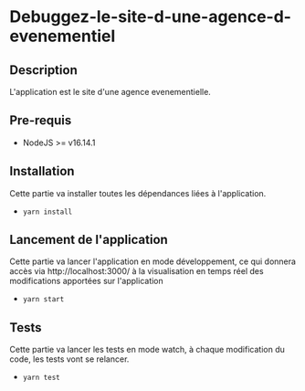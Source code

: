 # Debuggez-le-site-d-une-agence-d-evenementiel

## Description
L'application est le site d'une agence evenementielle.
## Pre-requis
- NodeJS  >= v16.14.1

## Installation
Cette partie va installer toutes les dépendances liées à l'application.
- `yarn install`

## Lancement de l'application
Cette partie va lancer l'application en mode développement, ce qui donnera accès via http://localhost:3000/ à la visualisation en temps réel des modifications apportées sur l'application
- `yarn start`

## Tests
Cette partie va lancer les tests en mode watch, à chaque modification du code, les tests vont se relancer.
- `yarn test`
